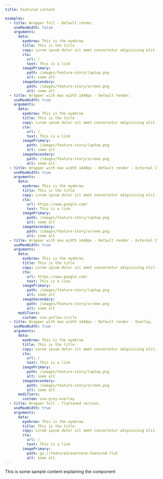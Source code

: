 ```yaml
---
title: Featured content

examples:
  - title: Wrapper full - Default render.
    useMaxWidth: false
    arguments:
      data:
        eyebrow: This is the eyebrow
        title: This is the title
        copy: Lorem ipsum dolor sit amet consectetur adipisicing elit. Consequuntur asperiores et labore nihil qui! Sint praesentium nostrum accusantium fuga eius. Iste iusto ut provident laborum atque velit tempore, magni minus?
        cta:
          url: /
          text: This is a link
        imagePrimary:
          path: /images/feature-story/laptop.png
          alt: some alt
        imageSecondary:
          path: /images/feature-story/screen.png
          alt: some alt
  - title: Wrapper with max width 1440px - Default render.
    useMaxWidth: true
    arguments:
      data:
        eyebrow: This is the eyebrow
        title: This is the title
        copy: Lorem ipsum dolor sit amet consectetur adipisicing elit. Consequuntur asperiores et labore nihil qui! Sint praesentium nostrum accusantium fuga eius. Iste iusto ut provident laborum atque velit tempore, magni minus?
        cta:
          url: /
          text: This is a link
        imagePrimary:
          path: /images/feature-story/laptop.png
          alt: some alt
        imageSecondary:
          path: /images/feature-story/screen.png
          alt: some alt
  - title: Wrapper with max width 1440px - Default render - External CTA.
    useMaxWidth: true
    arguments:
      data:
        eyebrow: This is the eyebrow
        title: This is the title
        copy: Lorem ipsum dolor sit amet consectetur adipisicing elit. Consequuntur asperiores et labore nihil qui! Sint praesentium nostrum accusantium fuga eius. Iste iusto ut provident laborum atque velit tempore, magni minus?
        cta:
          url: https://www.google.com/
          text: This is a link
        imagePrimary:
          path: /images/feature-story/laptop.png
          alt: some alt
        imageSecondary:
          path: /images/feature-story/screen.png
          alt: some alt
  - title: Wrapper with max width 1440px - Default render - External CTA - Yellow circle.
    useMaxWidth: true
    arguments:
      data:
        eyebrow: This is the eyebrow
        title: This is the title
        copy: Lorem ipsum dolor sit amet consectetur adipisicing elit. Consequuntur asperiores et labore nihil qui! Sint praesentium nostrum accusantium fuga eius. Iste iusto ut provident laborum atque velit tempore, magni minus?
        cta:
          url: https://www.google.com/
          text: This is a link
        imagePrimary:
          path: /images/feature-story/laptop.png
          alt: some alt
        imageSecondary:
          path: /images/feature-story/screen.png
          alt: some alt
      modifiers:
        custom: use-yellow-circle
  - title: Wrapper with max width 1440px - Default render - Overlay.
    useMaxWidth: true
    arguments:
      data:
        eyebrow: This is the eyebrow
        title: This is the title
        copy: Lorem ipsum dolor sit amet consectetur adipisicing elit. Consequuntur asperiores et labore nihil qui! Sint praesentium nostrum accusantium fuga eius. Iste iusto ut provident laborum atque velit tempore, magni minus?
        cta:
          url: /
          text: This is a link
        imagePrimary:
          path: /images/feature-story/laptop.png
          alt: some alt
        imageSecondary:
          path: /images/feature-story/screen.png
          alt: some alt
      modifiers:
        custom: use-grey-overlay
  - title: Wrapper full - flattened version.
    useMaxWidth: true
    arguments:
      data:
        eyebrow: This is the eyebrow
        title: This is the title
        copy: Lorem ipsum dolor sit amet consectetur adipisicing elit. Consequuntur asperiores et labore nihil qui! Sint praesentium nostrum accusantium fuga eius. Iste iusto ut provident laborum atque velit tempore, magni minus?
        cta:
          url: /
          text: This is a link
        imagePrimary:
          path: gs://featured/evernote-featured-flat
          alt: some alt
---
```


This is some sample content explaining the component

<style>
.use-grey-overlay {
  --overlay-color: var(--grey-300);
}

.use-yellow-circle {
  --featured-shape-color: var(--yellow-500);
}
</style>
